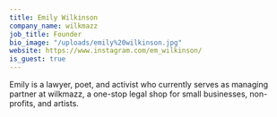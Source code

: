 ```yaml
---
title: Emily Wilkinson
company_name: wilkmazz
job_title: Founder
bio_image: "/uploads/emily%20wilkinson.jpg"
website: https://www.instagram.com/em_wilkinson/
is_guest: true
---
```


Emily is a lawyer, poet, and activist who currently serves as managing partner at wilkmazz, a one-stop legal shop for small businesses, non-profits, and artists.